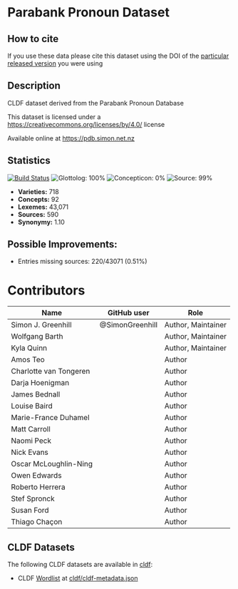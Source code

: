# Parabank Pronoun Dataset

## How to cite

If you use these data please cite
this dataset using the DOI of the [particular released version](../../releases/) you were using

## Description


CLDF dataset derived from the Parabank Pronoun Database

This dataset is licensed under a https://creativecommons.org/licenses/by/4.0/ license

Available online at https://pdb.simon.net.nz

## Statistics


[![Build Status](https://travis-ci.org/SimonGreenhill/pronouns.svg?branch=master)](https://travis-ci.org/SimonGreenhill/pronouns)
![Glottolog: 100%](https://img.shields.io/badge/Glottolog-100%25-brightgreen.svg "Glottolog: 100%")
![Concepticon: 0%](https://img.shields.io/badge/Concepticon-0%25-red.svg "Concepticon: 0%")
![Source: 99%](https://img.shields.io/badge/Source-99%25-brightgreen.svg "Source: 99%")

- **Varieties:** 718
- **Concepts:** 92
- **Lexemes:** 43,071
- **Sources:** 590
- **Synonymy:** 1.10

## Possible Improvements:



- Entries missing sources: 220/43071 (0.51%)

# Contributors

Name                   | GitHub user               | Role
---------------------- | ------------------------- | --------------------
Simon J. Greenhill     | @SimonGreenhill           | Author, Maintainer
Wolfgang Barth         |                           | Author, Maintainer
Kyla Quinn             |                           | Author, Maintainer
Amos Teo               |                           | Author
Charlotte van Tongeren |                           | Author
Darja Hoenigman        |                           | Author
James Bednall          |                           | Author
Louise Baird           |                           | Author
Marie-France Duhamel   |                           | Author
Matt Carroll           |                           | Author
Naomi Peck             |                           | Author
Nick Evans             |                           | Author
Oscar McLoughlin-Ning  |                           | Author
Owen Edwards           |                           | Author
Roberto Herrera        |                           | Author
Stef Spronck           |                           | Author
Susan Ford             |                           | Author
Thiago Chaçon          |                           | Author




## CLDF Datasets

The following CLDF datasets are available in [cldf](cldf):

- CLDF [Wordlist](https://github.com/cldf/cldf/tree/master/modules/Wordlist) at [cldf/cldf-metadata.json](cldf/cldf-metadata.json)